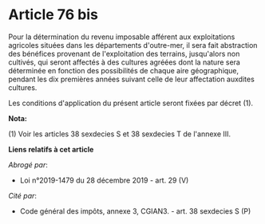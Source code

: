 # Article 76 bis

Pour la détermination du revenu imposable afférent aux exploitations agricoles situées dans les départements d'outre-mer, il
sera fait abstraction des bénéfices provenant de l'exploitation des terrains, jusqu'alors non cultivés, qui seront affectés à
des cultures agréées dont la nature sera déterminée en fonction des possibilités de chaque aire géographique, pendant les dix
premières années suivant celle de leur affectation auxdites cultures.

Les conditions d'application du présent article seront fixées par décret (1).

**Nota:**

(1) Voir les articles 38 sexdecies S et 38 sexdecies T de l'annexe III.

**Liens relatifs à cet article**

_Abrogé par_:

  - Loi n°2019-1479 du 28 décembre 2019 - art. 29 (V)

_Cité par_:

  - Code général des impôts, annexe 3, CGIAN3. - art. 38 sexdecies S (P)
